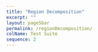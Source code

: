 ```yaml
---
title: "Region Decomposition"
excerpt: ""
layout: pageSbar
permalink: /regionDecomposition/
colName: Test Suite
sequence: 2
---
```

